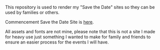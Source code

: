 This repository is used to render my "Save the Date" sites so they can be used by families or others.

Commencement Save the Date Site is [here]([https://github.com/Olefincode/savethedate_site/tree/main?tab=readme-ov-file/Commencement%20Site/home_page.html]).

All assets and fonts are not mine, please note that this is not a site I made for heavy use just something I wanted to make for family and friends to ensure an easier process for the events I will have.
